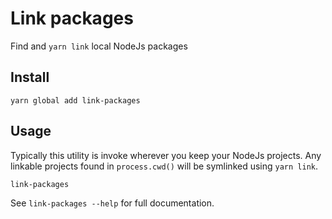 # Link packages

Find and `yarn link` local NodeJs packages

## Install

```shell
yarn global add link-packages
```

## Usage

Typically this utility is invoke wherever you keep your NodeJs projects. Any linkable projects found in `process.cwd()` will be symlinked using `yarn link`.

```shell
link-packages
```

See `link-packages --help` for full documentation.
